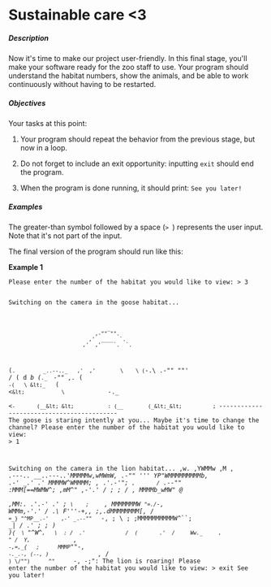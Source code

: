 # Sustainable care <3
<div class="step-text">
<h5 id="description">Description</h5><p>Now it's time to make our project user-friendly. In this final stage, you'll make your software ready for the zoo staff to use. Your program should understand the habitat numbers, show the animals, and be able to work continuously without having to be restarted.</p><h5 id="objectives">Objectives</h5><p>Your tasks at this point:</p><ol><li><p>Your program should repeat the behavior from the previous stage, but now in a loop.</p></li><li><p>Do not forget to include an exit opportunity: inputting <code class="java">exit</code> should end the program.</p></li><li><p>When the program is done running, it should print: <code class="java">See you later!</code></p></li></ol><h5 id="examples">Examples</h5><p>The greater-than symbol followed by a space (<code class="java">&gt; </code>) represents the user input. Note that it's not part of the input.</p><p>The final version of the program should run like this:</p><p><strong>Example 1</strong></p><pre><code class="language-no-highlight">Please enter the number of the habitat you would like to view: &gt; 3

Switching on the camera in the goose habitat...

                                    _
                                ,-"" "".
                              ,'  ____  `.
                            ,'  ,'    `.  `._
   (`.         _..--.._   ,'  ,'        \    \
  (`-.\    .-""        ""'   /          (  d _b
 (`._  `-"" ,._             (            `-(   \
 &lt;_  `     (  &lt;`&lt;            \              `-._\
  &lt;`-       (__&lt; &lt;           :
   (__        (_&lt;_&lt;          ;
    `------------------------------------------
The goose is staring intently at you... Maybe it's time to change the channel?
Please enter the number of the habitat you would like to view: &gt; 1

Switching on the camera in the lion habitat...
                                               ,w.
                                             ,YWMMw  ,M  ,
                        _.---.._   __..---._.'MMMMMw,wMWmW,
                   _.-""        '''           YP"WMMMMMMMMMb,
                .-' __.'                   .'     MMMMW^WMMMM;
    _,        .'.-'"; `,       /`     .--""      :MMM[==MWMW^;
 ,mM^"     ,-'.'   /   ;      ;      /   ,       MMMMb_wMW"  @\
,MM:.    .'.-'   .'     ;     `\    ;     `,     MMMMMMMW `"=./`-,
WMMm__,-'.'     /      _.\      F'''-+,,   ;_,_.dMMMMMMMM[,_ / `=_}
"^MP__.-'    ,-' _.--""   `-,   ;       \  ; ;MMMMMMMMMMW^``; __|
           /   .'            ; ;         )  )`{  \ `"^W^`,   \  :
          /  .'             /  (       .'  /     Ww._     `.  `"
         /  Y,              `,  `-,=,_{   ;      MMMP`""-,  `-._.-,
        (--, )                `,_ / `) \/"")      ^"      `-, -;"\:
The lion is roaring!
Please enter the number of the habitat you would like to view: &gt; exit
See you later!
</code></pre>
</div>
